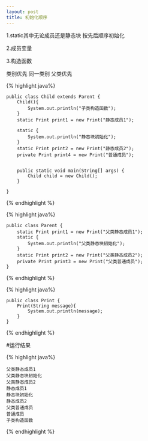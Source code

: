 ```yaml
---
layout: post
title: 初始化顺序
---
```


1.static其中无论成员还是静态块 按先后顺序初始化

2.成员变量

3.构造函数

类别优先 同一类别 父类优先


{% highlight java%}

    public class Child extends Parent {
        Child(){
            System.out.println("子类构造函数");
        }
        static Print print1 = new Print("静态成员1");

        static {
            System.out.println("静态块初始化");
        }
        static Print print2 = new Print("静态成员2");
        private Print print4 = new Print("普通成员");


        public static void main(String[] args) {
            Child child = new Child();
        }

    }

{% endhighlight %}

{% highlight java%}

    public class Parent {
        static Print print1 = new Print("父类静态成员1");
        static {
            System.out.println("父类静态块初始化");
        }
        static Print print2 = new Print("父类静态成员2");
        private Print print3 = new Print("父类普通成员");
    }

{% endhighlight %}

{% highlight java%}

    public class Print {
        Print(String message){
            System.out.println(message);
        }
    }

{% endhighlight %}

#运行结果

{% highlight java%}

    父类静态成员1
    父类静态块初始化
    父类静态成员2
    静态成员1
    静态块初始化
    静态成员2
    父类普通成员
    普通成员
    子类构造函数

{% endhighlight %}
